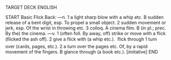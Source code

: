 TARGET DECK
ENGLISH

START
Basic
Flick
Back: —n. 1 a light sharp blow with a whip etc. B sudden release of a bent digit, esp. To propel a small object. 2 sudden movement or jerk, esp. Of the wrist in throwing etc. 3 colloq. A cinema film. B (in pl.; prec. By the) the cinema. —v. 1 (often foll. By away, off) strike or move with a flick (flicked the ash off). 2 give a flick with (a whip etc.).  flick through 1 turn over (cards, pages, etc.). 2 a turn over the pages etc. Of, by a rapid movement of the fingers. B glance through (a book etc.). [imitative]
END
